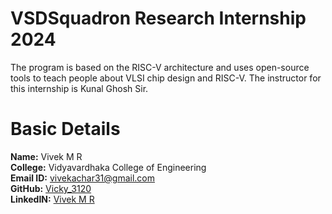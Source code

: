# VSDSquadron Research Internship 2024
The program is based on the RISC-V architecture and uses open-source tools to teach people about VLSI chip design and RISC-V. The instructor for this internship is Kunal Ghosh Sir.                                                                  

# Basic Details
**Name:** Vivek M R              
**College:** Vidyavardhaka College of Engineering                                                                                                                                                     
**Email ID:** vivekachar31@gmail.com          
**GitHub:** [Vicky_3120](https://github.com/Vicky)                                                                                                                 
**LinkedIN:** [Vivek M R](https://www.linkedin.com/in/vivek-m-r-b9873727a/)                                                                                                                   

